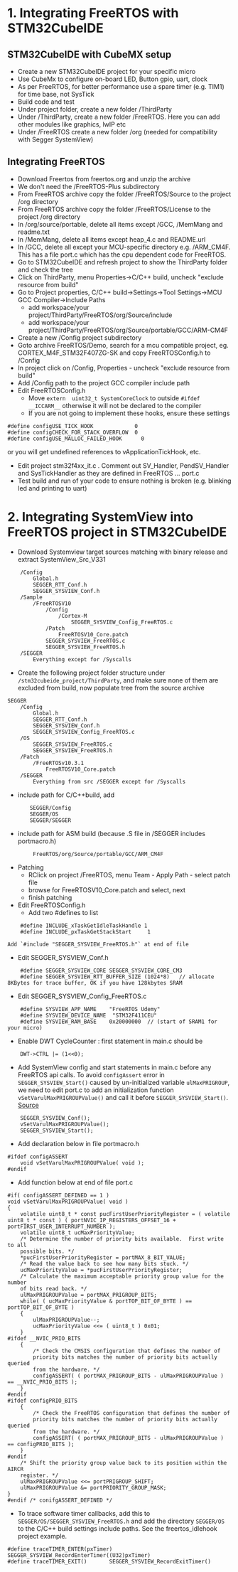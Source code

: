 # 1. Integrating FreeRTOS with STM32CubeIDE

## STM32CubeIDE with CubeMX setup 

* Create a new STM32CubeIDE project for your specific micro 
* Use CubeMx to configure on-board LED, Button gpio, uart, clock 
* As per FreeRTOS, for better performance use a spare timer (e.g. TIM1) for time base, not SysTick
* Build code and test
* Under project folder, create a new folder /ThirdParty
* Under /ThirdParty, create a new folder /FreeRTOS. Here you can add other modules like graphics, lwIP etc
* Under /FreeRTOS create a new folder /org (needed for compatibility with Segger SystemView)

## Integrating FreeRTOS 

* Download Freertos from freertos.org and unzip the archive
* We don't need the /FreeRTOS-Plus subdirectory
* From FreeRTOS archive copy the folder /FreeRTOS/Source to the project /org directory
* From FreeRTOS archive copy the folder /FreeRTOS/License to the project /org directory
* In /org/source/portable, delete all items except /GCC, /MemMang and readme.txt
* In /MemMang, delete all items except heap_4.c and README.url
* In /GCC, delete all except your MCU-specific directory e.g. /ARM_CM4F.  
This has a file port.c which has the cpu dependent code for FreeRTOS.
* Go to STM32CubeIDE and refresh project to show the ThirdParty folder and check the tree
* Click on ThirdParty, menu Properties->C/C++ build, uncheck "exclude resource from build"
* Go to Project properties, C/C++ build->Settings->Tool Settings->MCU GCC Compiler->Include Paths
   * add workspace/your project/ThirdParty/FreeRTOS/org/Source/include
   * add workspace/your project/ThirdParty/FreeRTOS/org/Source/portable/GCC/ARM-CM4F
* Create a new /Config project subdirectory    
* Goto archive FreeRTOS/Demo, search for a mcu compatible project, eg.
CORTEX_M4F_STM32F407ZG-SK and copy FreeRTOSConfig.h to /Config
* In project click on /Config, Properties - uncheck "exclude resource from build" 
* Add /Config path to the project GCC compiler include path
* Edit FreeRTOSConfig.h 
    * Move  `extern  uint32_t SystemCoreClock` to outside `#ifdef __ICCARM__` otherwise it will not be declared to the compiler
    * If you are not going to implement these hooks, ensure these settings
``` 
#define configUSE_TICK_HOOK             0
#define configCHECK_FOR_STACK_OVERFLOW	0
#define configUSE_MALLOC_FAILED_HOOK	  0
```
or you will  get undefined references to vApplicationTickHook, etc.
* Edit project stm32f4xx_it.c . Comment out SV_Handler, PendSV_Handler and SysTickHandler as they
are defined in FreeRTOS ... port.c
* Test build and run of your code to ensure nothing is broken (e.g. blinking led and printing to uart)

# 2. Integrating SystemView into FreeRTOS project in STM32CubeIDE

* Download Systemview target sources matching with binary release and extract
SystemView_Src_V331
```
    /Config
        Global.h
        SEGGER_RTT_Conf.h
        SEGGER_SYSVIEW_Conf.h
    /Sample
        /FreeRTOSV10
            /Config
                /Cortex-M
                    SEGGER_SYSVIEW_Config_FreeRTOS.c
            /Patch
                FreeRTOSV10_Core.patch
            SEGGER_SYSVIEW_FreeRTOS.c
            SEGGER_SYSVIEW_FreeRTOS.h        
    /SEGGER
        Everything except for /Syscalls
```        
* Create the following project folder structure under `/stm32cubeide_project/ThirdParty`, and make sure none of them are
   excluded from build, now populate tree from the source archive
``` 
SEGGER
    /Config
        Global.h
        SEGGER_RTT_Conf.h
        SEGGER_SYSVIEW_Conf.h   
        SEGGER_SYSVIEW_Config_FreeRTOS.c        
    /OS
        SEGGER_SYSVIEW_FreeRTOS.c
        SEGGER_SYSVIEW_FreeRTOS.h        
    /Patch
        /FreeRTOSv10.3.1
            FreeRTOSV10_Core.patch
    /SEGGER
        Everything from src /SEGGER except for /Syscalls
```    
* include path for C/C++build, add
 ```
        SEGGER/Config
        SEGGER/OS
        SEGGER/SEGGER
 ```       
* include path for ASM build (because .S file in /SEGGER includes portmacro.h)
```
        FreeRTOS/org/Source/portable/GCC/ARM_CM4F
```    
* Patching 
    * RClick on project  /FreeRTOS, menu Team     - Apply Path - select patch file
    * browse for FreeRTOSV10_Core.patch and select, next
    * finish patching  
* Edit FreeRTOSConfig.h
   * Add two #defines to list
```   
    #define INCLUDE_xTaskGetIdleTaskHandle 1
    #define INCLUDE_pxTaskGetStackStart     1
```    
    Add `#include "SEGGER_SYSVIEW_FreeRTOS.h"` at end of file
* Edit SEGGER_SYSVIEW_Conf.h
``` 
    #define SEGGER_SYSVIEW_CORE SEGGER_SYSVIEW_CORE_CM3        
    #define SEGGER_SYSVIEW_RTT_BUFFER_SIZE (1024*8)   // allocate 8KBytes for trace buffer, OK if you have 128kbytes SRAM
```    
* Edit SEGGER_SYSVIEW_Config_FreeRTOS.c
```
    #define SYSVIEW_APP_NAME    "FreeRTOS Udemy"
    #define SYSVIEW_DEVICE_NAME  "STM32F411CEU" 
    #define SYSVIEW_RAM_BASE    0x20000000  // (start of SRAM1 for your micro)
```    
* Enable DWT CycleCounter : first statement in main.c should be
```
    DWT->CTRL |= (1<<0);  
```    
* Add SystemView config and start statements in main.c before any FreeRTOS api calls. To avoid `configAssert` error in `SEGGER_SYSVIEW_Start()` caused by 
 un-initialized variable `ulMaxPRIGROUP`, we need to edit port.c to 
 add an initialization function `vSetVarulMaxPRIGROUPValue()` and call it before `SEGGER_SYSVIEW_Start()`.
 [Source](https://forum.segger.com/index.php/Thread/6046-SOLVED-Systemview-stuck-in-configASSERT-with-FreeRTOS-STM32CubeMX/)
```  
    SEGGER_SYSVIEW_Conf();
    vSetVarulMaxPRIGROUPValue();
    SEGGER_SYSVIEW_Start();    
``` 
  * Add declaration below in file portmacro.h
```
#ifdef configASSERT
	void vSetVarulMaxPRIGROUPValue( void );
#endif
```
  * Add function below at end of file port.c
```
#if( configASSERT_DEFINED == 1 )
void vSetVarulMaxPRIGROUPValue( void )
{
	volatile uint8_t * const pucFirstUserPriorityRegister = ( volatile uint8_t * const ) ( portNVIC_IP_REGISTERS_OFFSET_16 + portFIRST_USER_INTERRUPT_NUMBER );
	volatile uint8_t ucMaxPriorityValue;
	/* Determine the number of priority bits available.  First write to all
	possible bits. */
	*pucFirstUserPriorityRegister = portMAX_8_BIT_VALUE;
	/* Read the value back to see how many bits stuck. */
	ucMaxPriorityValue = *pucFirstUserPriorityRegister;
	/* Calculate the maximum acceptable priority group value for the number
	of bits read back. */
	ulMaxPRIGROUPValue = portMAX_PRIGROUP_BITS;
	while( ( ucMaxPriorityValue & portTOP_BIT_OF_BYTE ) == portTOP_BIT_OF_BYTE )
	{
		ulMaxPRIGROUPValue--;
		ucMaxPriorityValue <<= ( uint8_t ) 0x01;
	}
#ifdef __NVIC_PRIO_BITS
	{
		/* Check the CMSIS configuration that defines the number of
		priority bits matches the number of priority bits actually queried
		from the hardware. */
		configASSERT( ( portMAX_PRIGROUP_BITS - ulMaxPRIGROUPValue ) == __NVIC_PRIO_BITS );
	}
#endif
#ifdef configPRIO_BITS
	{
		/* Check the FreeRTOS configuration that defines the number of
		priority bits matches the number of priority bits actually queried
		from the hardware. */
		configASSERT( ( portMAX_PRIGROUP_BITS - ulMaxPRIGROUPValue ) == configPRIO_BITS );
	}
#endif
	/* Shift the priority group value back to its position within the AIRCR
	register. */
	ulMaxPRIGROUPValue <<= portPRIGROUP_SHIFT;
	ulMaxPRIGROUPValue &= portPRIORITY_GROUP_MASK;
}
#endif /* conifgASSERT_DEFINED */
``` 
* To trace software timer callbacks, add this to `SEGGER/OS/SEGGER_SYSVIEW_FreeRTOS.h` and add the
directory `SEGGER/OS` to the C/C++ build settings include paths. See the freertos_idlehook project example.
```
#define traceTIMER_ENTER(pxTimer)	SEGGER_SYSVIEW_RecordEnterTimer((U32)pxTimer)
#define traceTIMER_EXIT()		SEGGER_SYSVIEW_RecordExitTimer()
 ```
 

